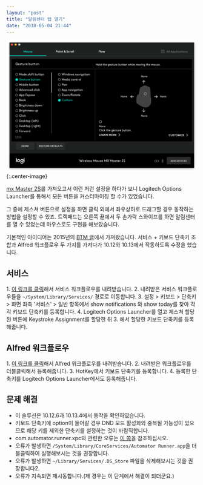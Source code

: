 ```yaml
---
layout: "post"
title: "알림센터 탭 열기"
date: "2018-05-04 21:44"
---
```


![lol](/images/2018-05-04/lol.png){:.center-image}

[mx Master 2S](https://canor.cf/2017/11/07/MX-MASTER-2S를-영입했습니다/)를 가져오고서 이런 저런 설정을 하다가 보니 Logitech Options Launcher를 통해서 모든 버튼을 커스터마이징 할 수가 있었습니다.

그 중에 제스쳐 버튼으로 설정을 하면 클릭 외에서 좌우상하로 드래그할 경우 동작하는 방법을 설정할 수 있죠. 트랙패드는 오른쪽 끝에서 두 손가락 스와이프를 하면 알림센터를 열 수 있었는데 마우스로도 구현을 해보았습니다.

기본적인 아이디어는 2015년의 [BTM 글](http://macnews.tistory.com/3058)에서 가져왔습니다. 서비스 + 키보드 단축키 조합과 Alfred 워크플로우 두 가지를 가져다가 10.12와 10.13에서 작동하도록 수정을 했습니다.

## 서비스

1\. [이 링크를 클릭](/Resources/2018-05-04/nc.zip)해서 서비스 워크플로우를 내려받습니다.
2\. 내려받은 서비스 워크플로우들을 `~/System/Library/Services/` 경로로 이동합니다.
3\. 설정 > 키보드 > 단축키 > 화면 좌측 '서비스' > 일반 항목에서 show notifications 와 show today를 찾아 각각 키보드 단축키를 등록합니다.
4\. Logitech Options Launcher를 열고 제스쳐 할당된 버튼에 Keystroke Assignment를 할당한 뒤 3\. 에서 할당한 키보드 단축키를 등록해줍니다.

## Alfred 워크플로우

1\. [이 링크를 클릭](https://github.com/Canorus/-Alfred-Notification-Center/raw/master/nc.alfredworkflow)해서 Alfred 워크플로우를 내려받습니다.
2\. 내려받은 워크플로우를 더블클릭해서 등록해줍니다.
3\. HotKey에서 키보드 단축키를 등록합니다.
4\. 등록한 단축키를 Logitech Options Launcher에서도 등록해줍니다.

## 문제 해결

- 이 솔루션은 10.12.6과 10.13.4에서 동작을 확인하였습니다.
- 키보드 단축키에 option이 들어갈 경우 DND 모드 활성화와 중복될 가능성이 있으므로 해당 키를 제외한 단축키를 설정하는 것이 바람직합니다.
- com.automator.runner.xpc와 관련한 오류는 [이 쪽](https://canor.cf/2018/05/04/com-automator-runner-xpc/)을 참조하십시오.
- 오류가 발생하면 `/System/Library/CoreServices/Automator Runner.app`을 더블클릭하여 실행해보시는 것을 권장합니다.
- 오류가 발생하면 `~/Library/Services/.DS_Store` 파일을 삭제해보시는 것을 권장합니다2.
- 오류가 지속되면 재시동합니다.(제 경우는 이 단계에서 해결이 되더군요.)
